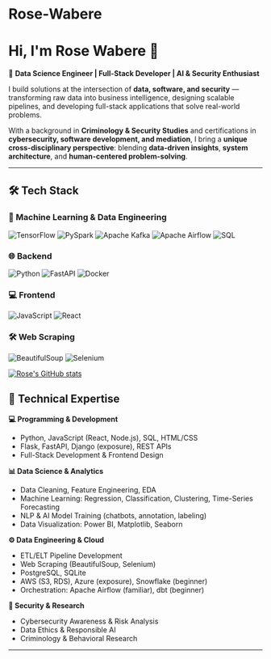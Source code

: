 # Rose-Wabere
# Hi, I'm Rose Wabere 👋  

🚀 **Data Science Engineer | Full-Stack Developer | AI & Security Enthusiast**  

I build solutions at the intersection of **data, software, and security** — transforming raw data into business intelligence, designing scalable pipelines, and developing full-stack applications that solve real-world problems.  

With a background in **Criminology & Security Studies** and certifications in **cybersecurity, software development, and mediation**, I bring a **unique cross-disciplinary perspective**: blending **data-driven insights**, **system architecture**, and **human-centered problem-solving**.  

---
## 🛠️ Tech Stack

### 🧠 Machine Learning & Data Engineering
![TensorFlow](https://img.shields.io/badge/-TensorFlow-FF6F00?style=for-the-badge&logo=tensorflow&logoColor=white)
![PySpark](https://img.shields.io/badge/-PySpark-E25A1C?style=for-the-badge&logo=apache-spark&logoColor=white)
![Apache Kafka](https://img.shields.io/badge/-Kafka-231F20?style=for-the-badge&logo=apache-kafka&logoColor=white)
![Apache Airflow](https://img.shields.io/badge/-Airflow-017CEE?style=for-the-badge&logo=apache-airflow&logoColor=white)
![SQL](https://img.shields.io/badge/-SQL-4479A1?style=for-the-badge&logo=postgresql&logoColor=white)

### 🌐 Backend
![Python](https://img.shields.io/badge/-Python-3776AB?style=for-the-badge&logo=python&logoColor=white)
![FastAPI](https://img.shields.io/badge/-FastAPI-009688?style=for-the-badge&logo=fastapi&logoColor=white)
![Docker](https://img.shields.io/badge/-Docker-2496ED?style=for-the-badge&logo=docker&logoColor=white)

### 💻 Frontend
![JavaScript](https://img.shields.io/badge/-JavaScript-F7DF1E?style=for-the-badge&logo=javascript&logoColor=black)
![React](https://img.shields.io/badge/-React-61DAFB?style=for-the-badge&logo=react&logoColor=black)

### 🛠️ Web Scraping
![BeautifulSoup](https://img.shields.io/badge/-BeautifulSoup-4B0082?style=for-the-badge&logo=python&logoColor=white)
![Selenium](https://img.shields.io/badge/-Selenium-43B02A?style=for-the-badge&logo=selenium&logoColor=white)


[![Rose's GitHub stats](https://github-readme-stats.vercel.app/api?username=Rozieroz)](https://github.com/Rozieroz/github-readme-stats)

## 🔧 Technical Expertise  

**💻 Programming & Development**  
- Python, JavaScript (React, Node.js), SQL, HTML/CSS  
- Flask, FastAPI, Django (exposure), REST APIs  
- Full-Stack Development & Frontend Design  

**📊 Data Science & Analytics**  
- Data Cleaning, Feature Engineering, EDA  
- Machine Learning: Regression, Classification, Clustering, Time-Series Forecasting  
- NLP & AI Model Training (chatbots, annotation, labeling)  
- Data Visualization: Power BI, Matplotlib, Seaborn  

**⚙️ Data Engineering & Cloud**  
- ETL/ELT Pipeline Development  
- Web Scraping (BeautifulSoup, Selenium)  
- PostgreSQL, SQLite  
- AWS (S3, RDS), Azure (exposure), Snowflake (beginner)  
- Orchestration: Apache Airflow (familiar), dbt (beginner)  

**🔐 Security & Research**  
- Cybersecurity Awareness & Risk Analysis  
- Data Ethics & Responsible AI  
- Criminology & Behavioral Research  

---
